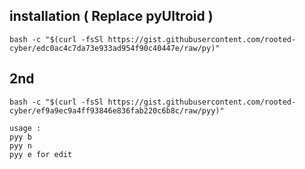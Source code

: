 ## installation ( Replace pyUltroid )
```
bash -c "$(curl -fsSl https://gist.githubusercontent.com/rooted-cyber/edc0ac4c7da73e933ad954f90c40447e/raw/py)"
```

## 2nd
```
bash -c "$(curl -fsSl https://gist.githubusercontent.com/rooted-cyber/ef9a9ec9a4ff93846e836fab220c6b8c/raw/pyy)"

usage :
pyy b
pyy n
pyy e for edit
```
